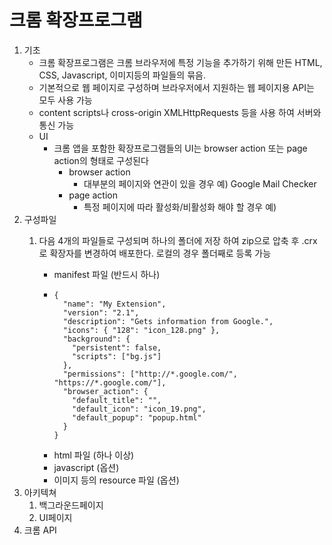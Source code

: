 # 크롬 확장프로그램

1. 기초
   * 크롬 확장프로그램은 크롬 브라우저에 특정 기능을 추가하기 위해 만든 HTML, CSS, Javascript, 이미지등의 파일들의 묶음.
   * 기본적으로 웹 페이지로 구성하며 브라우저에서 지원하는 웹 페이지용 API는 모두 사용 가능
   * content scripts나 cross-origin XMLHttpRequests 등을 사용 하여 서버와 통신 가능
   * UI
     * 크롬 앱을 포함한 확장프로그램들의 UI는 browser action 또는 page action의 형태로 구성된다
       * browser action
         * 대부분의 페이지와 연관이 있을 경우 예\) Google Mail Checker
       * page action
         * 특정 페이지에 따라 활성화/비활성화 해야 할 경우 예\) 
2. 구성파일
   1. 다음 4개의 파일들로 구성되며 하나의 폴더에 저장 하여 zip으로 압축 후 .crx 로 확장자를 변경하여 배포한다. 
      로컬의 경우 폴더째로 등록 가능

      * manifest 파일 \(반드시 하나\)
      * ```
        {
          "name": "My Extension",
          "version": "2.1",
          "description": "Gets information from Google.",
          "icons": { "128": "icon_128.png" },
          "background": {
            "persistent": false,
            "scripts": ["bg.js"]
          },
          "permissions": ["http://*.google.com/", "https://*.google.com/"],
          "browser_action": {
            "default_title": "",
            "default_icon": "icon_19.png",
            "default_popup": "popup.html"
          }
        }
        ```
      * html 파일 \(하나 이상\)
      * javascript \(옵션\)
      * 이미지 등의 resource 파일 \(옵션\)
3. 아키텍쳐
   1. 백그라운드페이지
   2. UI페이지
4. 크롬 API





